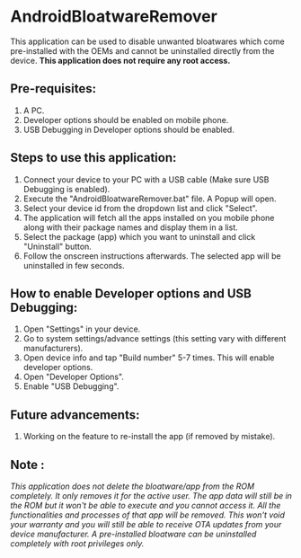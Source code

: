 # AndroidBloatwareRemover

This application can be used to disable unwanted bloatwares which come pre-installed with the OEMs and cannot be uninstalled directly from the device. **This application does not require any root access.**

## Pre-requisites:
1. A PC.
2. Developer options should be enabled on mobile phone.
3. USB Debugging in Developer options should be enabled.

## Steps to use this application:
1. Connect your device to your PC with a USB cable (Make sure USB Debugging is enabled).
2. Execute the "AndroidBloatwareRemover.bat" file. A Popup will open.
3. Select your device id from the dropdown list and click "Select".
4. The application will fetch all the apps installed on you mobile phone along with their package names and display them in a list.
5. Select the package (app) which you want to uninstall and click "Uninstall" button.
6. Follow the onscreen instructions afterwards. The selected app will be uninstalled in few seconds.

## How to enable Developer options and USB Debugging:
1. Open "Settings" in your device.
2. Go to system settings/advance settings (this setting vary with different manufacturers).
3. Open device info and tap "Build number" 5-7 times. This will enable developer options.
4. Open "Developer Options".
5. Enable "USB Debugging".

## Future advancements: 
1. Working on the feature to re-install the app (if removed by mistake).

## Note : 
*This application does not delete the bloatware/app from the ROM completely. It only removes it for the active user. The app data will still be in the ROM but it won't be able to execute and you cannot access it. All the functionalities and processes of that app will be removed. This won't void your warranty and you will still be able to receive OTA updates from your device manufacturer. A pre-installed bloatware can be uninstalled completely with root privileges  only.*
